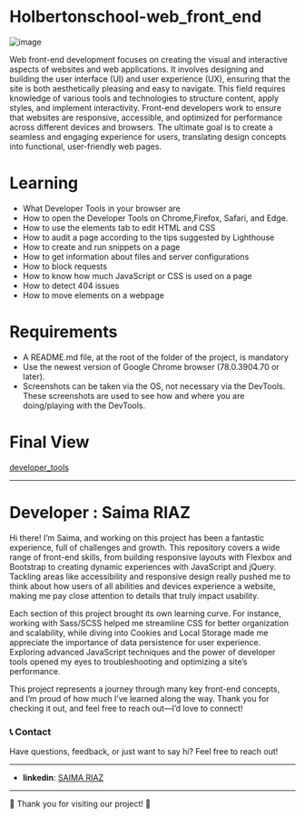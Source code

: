 # Holbertonschool-web_front_end
![image](https://github.com/user-attachments/assets/39318b85-709d-4eff-936a-6cdbe3065db9)

Web front-end development focuses on creating the visual and interactive aspects of websites and web applications. It involves designing and building the user interface (UI) and user experience (UX), ensuring that the site is both aesthetically pleasing and easy to navigate. This field requires knowledge of various tools and technologies to structure content, apply styles, and implement interactivity. Front-end developers work to ensure that websites are responsive, accessible, and optimized for performance across different devices and browsers. The ultimate goal is to create a seamless and engaging experience for users, translating design concepts into functional, user-friendly web pages.

# Learning 
- What Developer Tools in your browser are
- How to open the Developer Tools on Chrome,Firefox, Safari, and Edge.
- How to use the elements tab to edit HTML and CSS
- How to audit a page according to the tips suggested by Lighthouse
- How to create and run snippets on a page
- How to get information about files and server configurations
- How to block requests
- How to know how much JavaScript or CSS is used on a page
- How to detect 404 issues
- How to move elements on a webpage
# Requirements

- A README.md file, at the root of the folder of the project, is mandatory
- Use the newest version of Google Chrome browser (78.0.3904.70 or later).
- Screenshots can be taken via the OS, not necessary via the DevTools. These screenshots are used to see how and where you are doing/playing with the DevTools.

# Final View
[developer_tools](https://github.com/saima-riaz/holbertonschool-web_front_end/tree/main/developer_tools)

---

# Developer : Saima RIAZ

Hi there! I’m Saima, and working on this project has been a fantastic experience, full of challenges and growth. This repository covers a wide range of front-end skills, from building responsive layouts with Flexbox and Bootstrap to creating dynamic experiences with JavaScript and jQuery. Tackling areas like accessibility and responsive design really pushed me to think about how users of all abilities and devices experience a website, making me pay close attention to details that truly impact usability.

Each section of this project brought its own learning curve. For instance, working with Sass/SCSS helped me streamline CSS for better organization and scalability, while diving into Cookies and Local Storage made me appreciate the importance of data persistence for user experience. Exploring advanced JavaScript techniques and the power of developer tools opened my eyes to troubleshooting and optimizing a site’s performance.

This project represents a journey through many key front-end concepts, and I’m proud of how much I’ve learned along the way. Thank you for checking it out, and feel free to reach out—I’d love to connect!

### 📞 Contact

Have questions, feedback, or just want to say hi? Feel free to reach out!

---

- **linkedin**: [SAIMA RIAZ](https://www.linkedin.com/in/saima-riaz-178ab7194/)

--- 

🌟 Thank you for visiting our project! 🌟